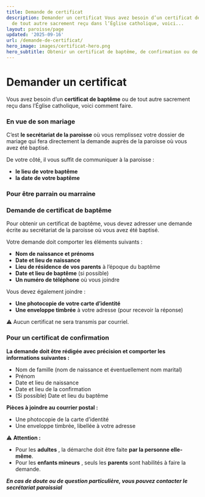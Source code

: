 ```yaml
---
title: Demande de certificat
description: Demander un certificat Vous avez besoin d’un certificat de baptême ou
  de tout autre sacrement reçu dans l’Église catholique, voici...
layout: paroisse/page
updated: '2025-09-16'
url: /demande-de-certificat/
hero_image: images/certificat-hero.png
hero_subtitle: Obtenir un certificat de baptême, de confirmation ou de mariage
---
```


# Demander un certificat

Vous avez besoin d’un **certificat de baptême** ou de tout autre sacrement reçu dans l’Église catholique, voici comment faire.

### En vue de son mariage

C’est **le secrétariat de la paroisse** où vous remplissez votre dossier de mariage qui fera directement la demande auprès de la paroisse où vous avez été baptisé.

De votre côté, il vous suffit de communiquer à la paroisse :

  * **le lieu de votre baptême**
  * **la date de votre baptême**

### Pour être parrain ou marraine

### Demande de certificat de baptême

Pour obtenir un certificat de baptême, vous devez adresser une demande écrite au secrétariat de la paroisse où vous avez été baptisé.

Votre demande doit comporter les éléments suivants :

  * **Nom de naissance et prénoms**
  * **Date et lieu de naissance**
  * **Lieu de résidence de vos parents** à l’époque du baptême
  * **Date et lieu de baptême** (si possible)
  * **Un numéro de téléphone** où vous joindre

Vous devez également joindre :

  * **Une photocopie de votre carte d’identité**
  * **Une enveloppe timbrée** à votre adresse (pour recevoir la réponse)

⚠️ Aucun certificat ne sera transmis par courriel.

### Pour un certificat de confirmation

**La demande doit être rédigée avec précision et comporter les informations suivantes :**

  * Nom de famille (nom de naissance et éventuellement nom marital)
  * Prénom
  * Date et lieu de naissance
  * Date et lieu de la confirmation
  * (Si possible) Date et lieu du baptême

**Pièces à joindre au courrier postal :**

  * Une photocopie de la carte d’identité
  * Une enveloppe timbrée, libellée à votre adresse

⚠️ **Attention :**

  * Pour les **adultes** , la démarche doit être faite **par la personne elle-même**.
  * Pour les **enfants mineurs** , seuls les **parents** sont habilités à faire la demande.

**_En cas de doute ou de question particulière, vous pouvez contacter le secrétariat paroissial_**